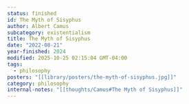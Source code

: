 ```yaml
---
status: finished
id: The Myth of Sisyphus
author: Albert Camus
subcategory: existentialism
title: The Myth of Sisyphus
date: "2022-08-21"
year-finished: 2024
modified: 2025-10-25 02:15:04 GMT-04:00
tags:
  - philosophy
posters: "[[library/posters/the-myth-of-sisyphus.jpg]]"
category: philosophy
internal-notes: "[[thoughts/Camus#The Myth of Sisyphus]]"
---
```

